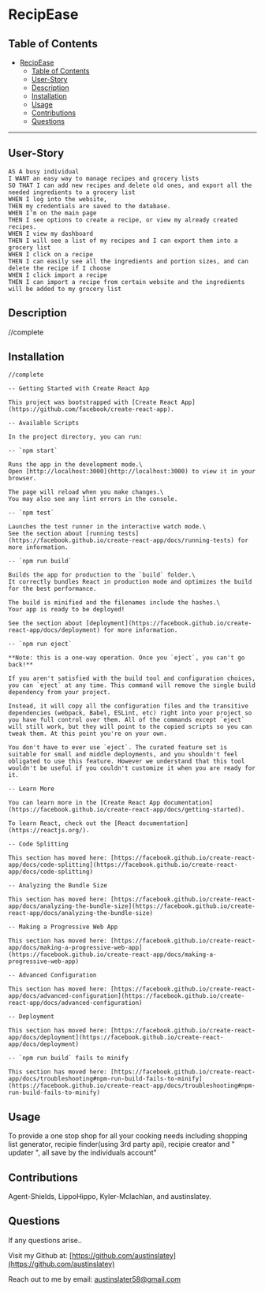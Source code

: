 # RecipEase

## Table of Contents

- [RecipEase](#recipease)
  - [Table of Contents](#table-of-contents)
  - [User-Story](#user-story)
  - [Description](#description)
  - [Installation](#installation)
  - [Usage](#usage)
  - [Contributions](#contributions)
  - [Questions](#questions)

---

## User-Story

    AS A busy individual
    I WANT an easy way to manage recipes and grocery lists
    SO THAT I can add new recipes and delete old ones, and export all the needed ingredients to a grocery list
    WHEN I log into the website,
    THEN my credentials are saved to the database.
    WHEN I’m on the main page
    THEN I see options to create a recipe, or view my already created recipes.
    WHEN I view my dashboard
    THEN I will see a list of my recipes and I can export them into a grocery list
    WHEN I click on a recipe
    THEN I can easily see all the ingredients and portion sizes, and can delete the recipe if I choose
    WHEN I click import a recipe
    THEN I can import a recipe from certain website and the ingredients will be added to my grocery list


## Description

//complete

## Installation

    //complete

    -- Getting Started with Create React App

    This project was bootstrapped with [Create React App](https://github.com/facebook/create-react-app).

    -- Available Scripts

    In the project directory, you can run:

    -- `npm start`

    Runs the app in the development mode.\
    Open [http://localhost:3000](http://localhost:3000) to view it in your browser.

    The page will reload when you make changes.\
    You may also see any lint errors in the console.

    -- `npm test`

    Launches the test runner in the interactive watch mode.\
    See the section about [running tests](https://facebook.github.io/create-react-app/docs/running-tests) for more information.

    -- `npm run build`

    Builds the app for production to the `build` folder.\
    It correctly bundles React in production mode and optimizes the build for the best performance.

    The build is minified and the filenames include the hashes.\
    Your app is ready to be deployed!

    See the section about [deployment](https://facebook.github.io/create-react-app/docs/deployment) for more information.

    -- `npm run eject`

    **Note: this is a one-way operation. Once you `eject`, you can't go back!**

    If you aren't satisfied with the build tool and configuration choices, you can `eject` at any time. This command will remove the single build dependency from your project.

    Instead, it will copy all the configuration files and the transitive dependencies (webpack, Babel, ESLint, etc) right into your project so you have full control over them. All of the commands except `eject` will still work, but they will point to the copied scripts so you can tweak them. At this point you're on your own.

    You don't have to ever use `eject`. The curated feature set is suitable for small and middle deployments, and you shouldn't feel obligated to use this feature. However we understand that this tool wouldn't be useful if you couldn't customize it when you are ready for it.

    -- Learn More

    You can learn more in the [Create React App documentation](https://facebook.github.io/create-react-app/docs/getting-started).

    To learn React, check out the [React documentation](https://reactjs.org/).

    -- Code Splitting

    This section has moved here: [https://facebook.github.io/create-react-app/docs/code-splitting](https://facebook.github.io/create-react-app/docs/code-splitting)

    -- Analyzing the Bundle Size

    This section has moved here: [https://facebook.github.io/create-react-app/docs/analyzing-the-bundle-size](https://facebook.github.io/create-react-app/docs/analyzing-the-bundle-size)

    -- Making a Progressive Web App

    This section has moved here: [https://facebook.github.io/create-react-app/docs/making-a-progressive-web-app](https://facebook.github.io/create-react-app/docs/making-a-progressive-web-app)

    -- Advanced Configuration

    This section has moved here: [https://facebook.github.io/create-react-app/docs/advanced-configuration](https://facebook.github.io/create-react-app/docs/advanced-configuration)

    -- Deployment

    This section has moved here: [https://facebook.github.io/create-react-app/docs/deployment](https://facebook.github.io/create-react-app/docs/deployment)

    -- `npm run build` fails to minify

    This section has moved here: [https://facebook.github.io/create-react-app/docs/troubleshooting#npm-run-build-fails-to-minify](https://facebook.github.io/create-react-app/docs/troubleshooting#npm-run-build-fails-to-minify)

## Usage

To provide a one stop shop for all your cooking needs including shopping list generator, recipie finder(using 3rd party api), recipie creator and " updater ", all save by the individuals account"

## Contributions

Agent-Shields, LippoHippo, Kyler-Mclachlan, and austinslatey.

## Questions

If any questions arise..

Visit my Github at: [https://github.com/austinslatey](https://github.com/austinslatey)

Reach out to me by email: austinslater58@gmail.com